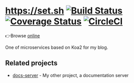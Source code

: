 # https://set.sh [![Build Status](https://travis-ci.org/lbwa/articles.svg?branch=master)](https://travis-ci.org/lbwa/articles) [![Coverage Status](https://coveralls.io/repos/github/lbwa/articles/badge.svg?branch=master)](https://coveralls.io/github/lbwa/articles?branch=master) [![CircleCI](https://circleci.com/gh/lbwa/articles.svg?style=svg)](https://circleci.com/gh/lbwa/articles)

👉Browse [online](https://set.sh)

One of microservices based on Koa2 for my blog.

## Related projects

- [docs-server] - My other project, a documentation server

[docs-server]:https://github.com/lbwa/docs-server
